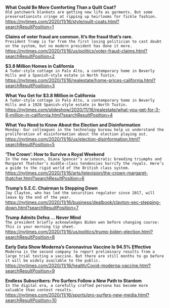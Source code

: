 **What Could Be More Comforting Than a Quilt Coat?**\
`Old patchwork blankets are getting new life as garments. But some preservationists cringe at ripping up heirlooms for fickle fashion.`\
https://nytimes.com/2020/11/16/style/quilt-coats.html?searchResultPosition=1

**Claims of voter fraud are common. It’s the fraud that’s rare.**\
`President Trump is far from the first losing politician to cast doubt on the system, but no modern president has done it more.`\
https://nytimes.com/2020/11/16/us/politics/voter-fraud-claims.html?searchResultPosition=2

**$3.8 Million Homes in California**\
`A Tudor-style cottage in Palo Alto, a contemporary home in Beverly Hills and a Spanish-style estate in North Tustin.`\
https://nytimes.com/2020/11/16/realestate/home-prices-california.html?searchResultPosition=3

**What You Get for $3.8 Million in California**\
`A Tudor-style cottage in Palo Alto, a contemporary home in Beverly Hills and a 1928 Spanish-style estate in North Tustin.`\
https://nytimes.com/slideshow/2020/11/16/realestate/what-you-get-for-3-8-million-in-california.html?searchResultPosition=4

**What You Need to Know About the Election and Disinformation**\
`Monday: Our colleagues in the technology bureau help us understand the proliferation of misinformation about the election playing out.`\
https://nytimes.com/2020/11/16/us/election-disinformation.html?searchResultPosition=5

**‘The Crown’: How to Survive a Royal Weekend**\
`In the new season, Diana Spencer’s aristocratic breeding triumphs and Margaret Thatcher’s middle-class tendencies horrify the royals. Here’s a guide to the rigid world of the British class system.`\
https://nytimes.com/2020/11/16/arts/television/the-crown-margaret-thatcher.html?searchResultPosition=6

**Trump’s S.E.C. Chairman Is Stepping Down**\
`Jay Clayton, who has led the securities regulator since 2017, will leave by the end of the year.`\
https://nytimes.com/2020/11/16/business/dealbook/clayton-sec-stepping-down.html?searchResultPosition=7

**Trump Admits Defea … Never Mind**\
`The president briefly acknowledges Biden won before changing course: This is your morning tip sheet.`\
https://nytimes.com/2020/11/16/us/politics/trump-biden-election.html?searchResultPosition=8

**Early Data Show Moderna’s Coronavirus Vaccine Is 94.5% Effective**\
`Moderna is the second company to report preliminary results from a large trial testing a vaccine. But there are still months to go before it will be widely available to the public.`\
https://nytimes.com/2020/11/16/health/Covid-moderna-vaccine.html?searchResultPosition=9

**Endless Subscribers: Pro Surfers Follow a New Path to Stardom**\
`In the digital era, a carefully crafted persona has become more valuable than contest results.`\
https://nytimes.com/2020/11/16/sports/pro-surfers-new-media.html?searchResultPosition=10

